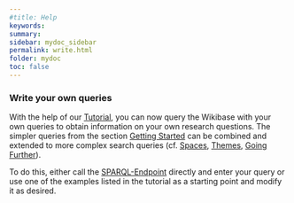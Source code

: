 ```yaml
---
#title: Help
keywords:
summary:
sidebar: mydoc_sidebar
permalink: write.html
folder: mydoc
toc: false
---
```


### **Write your own queries**

With the help of our [Tutorial](./tutorial_index.html), you can now query the Wikibase with your own queries to obtain information on your own research questions. The simpler queries from the section [Getting Started](./getting_started.html) can be combined and extended to more complex search queries (cf. [Spaces](./spaces.html), [Themes](./themes.html), [Going Further](./change_over_time.html)).

To do this, either call the [SPARQL-Endpoint](https://query.mimotext.uni-trier.de) directly and enter your query or use one of the examples listed in the tutorial as a starting point and modify it as desired.
